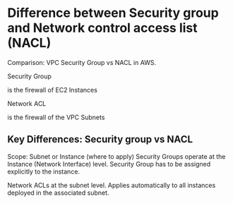 # Difference between Security group and Network control access list (NACL)
Comparison: VPC Security Group vs NACL in AWS.

Security Group

is the firewall of EC2 Instances

Network ACL

is the firewall of the VPC Subnets
## Key Differences: Security group vs NACL
Scope: Subnet or Instance (where to apply)
Security Groups operate at the Instance (Network Interface) level. Security Group has to be assigned explicitly to the instance.

Network ACLs at the subnet level. Applies automatically to all instances deployed in the associated subnet.